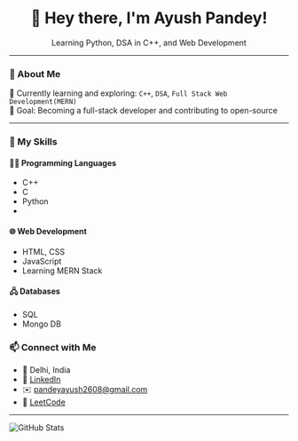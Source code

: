 
<h1 align="center">👋 Hey there, I'm Ayush Pandey!</h1>

<p align="center">
Learning Python, DSA in C++, and Web Development  <br />
</p>

---

### 🎯 About Me

🌱 Currently learning and exploring: `C++`, `DSA`, `Full Stack Web Development(MERN)`  
🎯 Goal: Becoming a full-stack developer and contributing to open-source  

---

### 🔧 My Skills

#### 👨‍💻 Programming Languages
- C++
- C
- Python
- 

#### 🌐 Web Development
- HTML, CSS
- JavaScript
- Learning MERN Stack

#### 🖧 Databases
- SQL
- Mongo DB

### 📫 Connect with Me
- 📍 Delhi, India
- 💼 [LinkedIn](https://linkedin.com/in/ayushpandey2608)
- ✉️ [pandeyayush2608@gmail.com](mailto:pandeyayush2608@gmail.com)
- 🧠 [LeetCode](https://leetcode.com/u/PANDEY260804/)

---

![GitHub Stats](https://github-readme-stats.vercel.app/api?username=pandeyayush2608&show_icons=true&theme=tokyonight)


<!--
**pandeyayush2608/pandeyayush2608** is a ✨ _special_ ✨ repository because its `README.md` (this file) appears on your GitHub profile.

Here are some ideas to get you started:

- 🔭 I’m currently working on ...
- 🌱 I’m currently learning ...
- 👯 I’m looking to collaborate on ...
- 🤔 I’m looking for help with ...
- 💬 Ask me about ...
- 📫 How to reach me: ...
- 😄 Pronouns: ...
- ⚡ Fun fact: ...
-->
